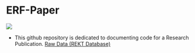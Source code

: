 # ERF-Paper

![](https://images.interestingengineering.com/1200x675/filters:format(webp)/img/iea/1L6orX3oGP/istock-962366210.jpg)
* This github repository is dedicated to documenting code for a Research Publication.
[Raw Data (REKT Database)](https://defiyield.app/rekt-database) 
